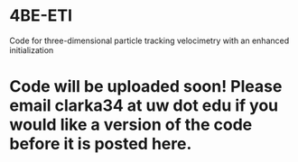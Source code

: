 # 4BE-ETI
Code for three-dimensional particle tracking velocimetry with an enhanced initialization

# Code will be uploaded soon! Please email clarka34 at uw dot edu if you would like a version of the code before it is posted here.
